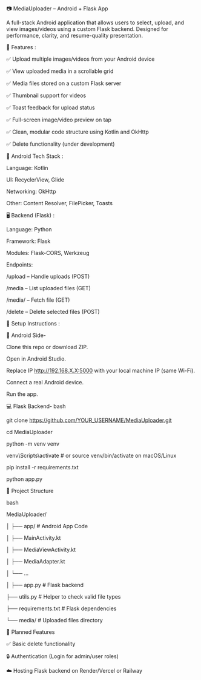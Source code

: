 📷 MediaUploader – Android + Flask App  

A full-stack Android application that allows users to select, upload, and view images/videos using a custom Flask backend. Designed for performance, clarity, and resume-quality presentation.  



🚀 Features :   

✅ Upload multiple images/videos from your Android device  

✅ View uploaded media in a scrollable grid  

✅ Media files stored on a custom Flask server  

✅ Thumbnail support for videos  

✅ Toast feedback for upload status  

✅ Full-screen image/video preview on tap  

✅ Clean, modular code structure using Kotlin and OkHttp  

✅ Delete functionality (under development)  




📱 Android Tech Stack :  

Language: Kotlin  

UI: RecyclerView, Glide  

Networking: OkHttp  

Other: Content Resolver, FilePicker, Toasts  



🖥️ Backend (Flask) :  

Language: Python  

Framework: Flask  

Modules: Flask-CORS, Werkzeug  

Endpoints:  

/upload – Handle uploads (POST)  

/media – List uploaded files (GET)  

/media/<filename> – Fetch file (GET)  

/delete – Delete selected files (POST)   



🔧 Setup Instructions :  


📲 Android Side-   

Clone this repo or download ZIP.  

Open in Android Studio.  

Replace IP http://192.168.X.X:5000 with your local machine IP (same Wi-Fi).  

Connect a real Android device.  

Run the app.  


💻 Flask Backend-
bash   

git clone https://github.com/YOUR_USERNAME/MediaUploader.git  

cd MediaUploader  

python -m venv venv  

venv\Scripts\activate        # or source venv/bin/activate on macOS/Linux  

pip install -r requirements.txt  

python app.py  



📁 Project Structure  

bash  

MediaUploader/  

│
├── app/                     # Android App Code  

│   ├── MainActivity.kt  

│   ├── MediaViewActivity.kt  

│   ├── MediaAdapter.kt  

│   └── ...  

│
├── app.py                   # Flask backend  

├── utils.py                 # Helper to check valid file types  

├── requirements.txt         # Flask dependencies  

└── media/                   # Uploaded files directory    




📌 Planned Features  


✅ Basic delete functionality  

🔒 Authentication (Login for admin/user roles)  

☁️ Hosting Flask backend on Render/Vercel or Railway
